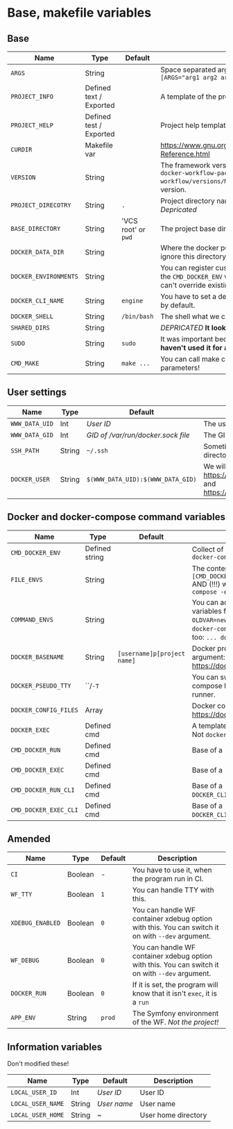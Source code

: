 Base, makefile variables
========================

## Base

| Name | Type | Default | Description |
| ---- | ---- | ------- | ----------- |
| `ARGS` | String |  | Space separated args from command: `wf [command] [ARGS="arg1 arg2 arg3"]` |
| `PROJECT_INFO` | Defined text / Exported |  | A template of the project info, for the `wf info` command |
| `PROJECT_HELP` | Defined test / Exported |  | Project help template |
| `CURDIR` | Makefile var |  | https://www.gnu.org/software/make/manual/html_node/Quick-Reference.html |
| `VERSION` | String |  | The framework version what we are currently using. See `docker-workflow-package/opt/wf-docker-workflow/versions/Makefile.X.X.X` files, where `X.X.X` is the version. |
| `PROJECT_DIRECOTRY` | String | `.` | Project directory name, if the project is a subdirectory. *Depricated* |
| `BASE_DIRECTORY` | String | 'VCS root' or `pwd` | The project base directory, where we try to find eg `.wf.yml` file |
| `DOCKER_DATA_DIR` | String |  | Where the docker put the data files, eg mysql files. You should ignore this directory from jor VCS. |
| `DOCKER_ENVIRONMENTS` | String |  | You can register custom environment variables to begining of the `CMD_DOCKER_ENV` variable. You can define new variables, you can't override existing with this. |
| `DOCKER_CLI_NAME` | String | `engine` | You have to set a default **cli** container. The program will use it by default. |
| `DOCKER_SHELL` | String | `/bin/bash` | The shell what we call eg `enter` command |
| `SHARED_DIRS` | String |  | *DEPRICATED* **It looks like we haven't used it for a while** |
| `SUDO` | String | `sudo` | It was important because of Gitlab CI runner. **It looks like we haven't used it for a while** |
| `CMD_MAKE` | String | `make ...` | You can call make commands with this. It contains the main parameters! |

## User settings

| Name | Type | Default | Description |
| ---- | ---- | ------- | ----------- |
| `WWW_DATA_UID` | Int | *User ID* | The user ID what the program needs to use. |
| `WWW_DATA_GID` | Int | *GID of /var/run/docker.sock file* | The GID what the program needs to use. |
| `SSH_PATH` | String | `~/.ssh` | Sometimes we need the path of user SSH directory. Eg: deploying |
| `DOCKER_USER` | String | `$(WWW_DATA_UID):$(WWW_DATA_GID)` | We will set it by the `--user` argument: https://docs.docker.com/compose/reference/exec/ and https://docs.docker.com/compose/reference/run/ |

## Docker and docker-compose command variables

| Name | Type | Default | Description |
| ---- | ---- | ------- | ----------- |
| `CMD_DOCKER_ENV` | Defined string |  | Collect of environment variables: `[CMD_DOCKER_ENV] ... docker-compose ...` |
| `FILE_ENVS` | String |  | The content of the `WF_ENV_FILE_NAME` / `.wf.env` file: `[CMD_DOCKER_ENV] [FILE_ENVS] ... docker-compose ...` AND (!!!) we get it to the container too: `... docker-compose -e [FILE_ENVS] ...` |
| `COMMAND_ENVS` | String |  | You can add new or change/override existing env variables from command line: `wf -e NEWVAR=12 -e OLDVAR=newvalue` Using: `... [COMMAND_ENVS] ... docker-compose ...` AND (!!!) we get it to the container too: `... docker-compose -e [COMMAND_ENVS] ...` |
| `DOCKER_BASENAME` | String | `[username]p[project name]` | Docker project name, see the `-p, --project-name` argument: https://docs.docker.com/compose/reference/overview/ |
| `DOCKER_PSEUDO_TTY` | ``/`-T` |  | You can switch the TTY off. By default docker-compose has switched on TTY. It should be eg at gitlab runner. |
| `DOCKER_CONFIG_FILES` | Array |  | Docker compose file list, see `-f, --file` argument: https://docs.docker.com/compose/reference/overview/ |
| `DOCKER_EXEC` | Defined cmd |  | A template command for executing: `docker exec ...` Not `docker-compose`! |
| `CMD_DOCKER_RUN` | Defined cmd |  | Base of a `... docker-compose run --rm ...` command |
| `CMD_DOCKER_EXEC` | Defined cmd |  | Base of a `... docker-compose exec ...` command |
| `CMD_DOCKER_RUN_CLI` | Defined cmd |  | Base of a `... docker-compose exec ...` command in `DOCKER_CLI_NAME` container |
| `CMD_DOCKER_EXEC_CLI` | Defined cmd |  | Base of a `... docker-compose exec ...` command in `DOCKER_CLI_NAME` container |

## Amended

| Name | Type | Default | Description |
| ---- | ---- | ------- | ----------- |
| `CI` | Boolean | - | You have to use it, when the program run in CI. |
| `WF_TTY` | Boolean | `1` | You can handle TTY with this. |
| `XDEBUG_ENABLED` | Boolean | `0` | You can handle WF container xdebug option with this. You can switch it on with `--dev` argument. |
| `WF_DEBUG` | Boolean | `0` | You can handle WF container xdebug option with this. You can switch it on with `--dev` argument. |
| `DOCKER_RUN`  | Boolean | `0` | If it is set, the program will know that it isn't `exec`, it is a `run` |
| `APP_ENV`  | String | `prod` | The Symfony environment of the WF. *Not the project!* |

## Information variables

Don't modified these!

| Name | Type | Default | Description |
| ---- | ---- | ------- | ----------- |
| `LOCAL_USER_ID` | Int | *User ID* | User ID |
| `LOCAL_USER_NAME` | String | *User name* | User name |
| `LOCAL_USER_HOME` | String | *~* | User home directory |
